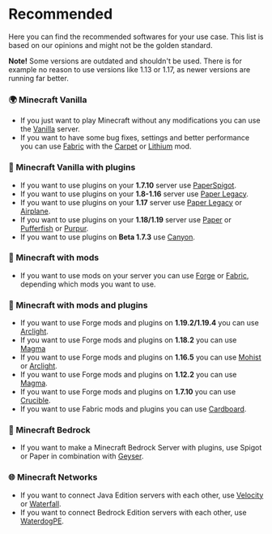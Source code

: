 # Recommended
Here you can find the recommended softwares for your use case. This list is based on our opinions and might not be the golden standard.

**Note!** Some versions are outdated and shouldn't be used. There is for example no reason to use versions like 1.13 or 1.17, as newer versions are running far better.

### 🌍 Minecraft Vanilla
  - If you just want to play Minecraft without any modifications you can use the [Vanilla](https://github.com/UeberallGebannt/server-softwares/blob/master/SERVERS.md#-vanilla-minecraft) server. 
  - If you want to have some bug fixes, settings and better performance you can use [Fabric](https://github.com/UeberallGebannt/server-softwares/blob/master/SERVERS.md#-fabric) with the [Carpet](https://www.curseforge.com/minecraft/mc-mods/carpet) or [Lithium](https://www.curseforge.com/minecraft/mc-mods/lithium) mod.
  
### 🚰 Minecraft Vanilla with plugins
  - If you want to use plugins on your **1.7.10** server use [PaperSpigot](/java/PLUGINS.md#%EF%B8%8F-paper).
  - If you want to use plugins on your **1.8-1.16** server use [Paper Legacy](/java/PLUGINS.md#%EF%B8%8F-paper).
  - If you want to use plugins on your **1.17** server use [Paper Legacy](/java/PLUGINS.md#%EF%B8%8F-paper) or [Airplane](/java/PLUGINS.md#%EF%B8%8F-airplane).
  - If you want to use plugins on your **1.18/1.19** server use [Paper](/java/PLUGINS.md#%EF%B8%8F-paper) or [Pufferfish](/java/PLUGINS.md#-pufferfish) or [Purpur](/java/PLUGINS.md#-purpur).
  - If you want to use plugins on **Beta 1.7.3** use [Canyon](/java/PLUGINS.md#-canyon).
  
### 🔨 Minecraft with mods
  - If you want to use mods on your server you can use [Forge](/java/MODS.md#-forge) or [Fabric](/java/MODS.md#-fabric), depending which mods you want to use.  
  
### 🔶 Minecraft with mods and plugins
  - If you want to use Forge mods and plugins on **1.19.2/1.19.4** you can use [Arclight](/java/MODS+PLUGINS.md#-arclight).
  - If you want to use Forge mods and plugins on **1.18.2** you can use [Magma](/java/MODS+PLUGINS.md#-magma)
  - If you want to use Forge mods and plugins on **1.16.5** you can use [Mohist](/java/MODS+PLUGINS.md#-mohist) or [Arclight](/java/MODS+PLUGINS.md#-arclight).
  - If you want to use Forge mods and plugins on **1.12.2** you can use [Magma](/java/MODS+PLUGINS.md#-magma).
  - If you want to use Forge mods and plugins on **1.7.10** you can use [Crucible](/java/MODS+PLUGINS.md#-crucible).
  - If you want to use Fabric mods and plugins you can use [Cardboard](/java/MODS+PLUGINS.md#-cardboard-bukkit-for-fabric).

### 📙 Minecraft Bedrock
  - If you want to make a Minecraft Bedrock Server with plugins, use Spigot or Paper in combination with [Geyser](/OTHERS.md#-geysermc).


### 🌐 Minecraft Networks
  - If you want to connect Java Edition servers with each other, use [Velocity](/java/PROXIES.md#-velocity) or [Waterfall](/java/PROXIES.md#-waterfall).
  - If you want to connect Bedrock Edition servers with each other, use [WaterdogPE](/bedrock/PROXIES.md#-waterdogpe).
